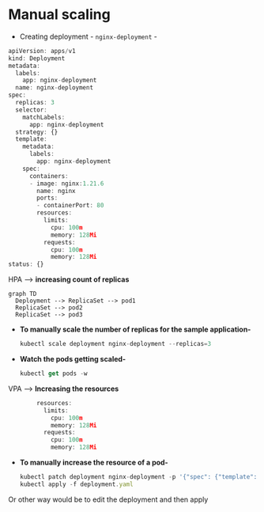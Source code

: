 # Manual scaling

- Creating deployment - `nginx-deployment` -

```jsx
apiVersion: apps/v1
kind: Deployment
metadata:
  labels:
    app: nginx-deployment
  name: nginx-deployment
spec:
  replicas: 3
  selector:
    matchLabels:
      app: nginx-deployment
  strategy: {}
  template:
    metadata:
      labels:
        app: nginx-deployment
    spec:
      containers:
      - image: nginx:1.21.6
        name: nginx
        ports:
        - containerPort: 80
        resources:
          limits:
            cpu: 100m
            memory: 128Mi
          requests:
            cpu: 100m
            memory: 128Mi
status: {}
```

HPA —> **increasing count of replicas**

```mermaid
graph TD
  Deployment --> ReplicaSet --> pod1
  ReplicaSet --> pod2
  ReplicaSet --> pod3
```

- **To manually scale the number of replicas for the sample application-**
    
    ```jsx
    kubectl scale deployment nginx-deployment --replicas=3
    ```
    
- **Watch the pods getting scaled-**
    
    ```jsx
    kubectl get pods -w
    ```
    

VPA —> **Increasing the resources**

```jsx
        resources:
          limits:
            cpu: 100m
            memory: 128Mi
          requests:
            cpu: 100m
            memory: 128Mi
```

- **To manually increase the resource of a pod-**
    
    ```jsx
    kubectl patch deployment nginx-deployment -p '{"spec": {"template": {"spec": {"containers": [{"name": "my-container", "resources": {"requests": {"cpu": "500m", "memory": "512Mi"}, "limits": {"cpu": "1000m", "memory": "1Gi"}}}]}}}}'
    kubectl apply -f deployment.yaml
    
    ```
    

Or other way would be to edit the deployment and then apply